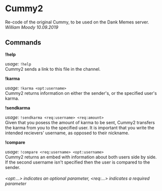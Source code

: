 # Cummy2

Re-code of the original Cummy, to be used on the Dank Memes server. <br>
_William Moody 10.09.2019_ <br>

## Commands

**!help**

_usage:_ `!help` <br>
Cummy2 sends a link to this file in the channel.


**!karma**

_usage:_ `!karma <opt:username>` <br>
Cummy2 returns information on either the sender's, or the specified user's karma.


**!sendkarma**

_usage:_ `!sendkarma <req:username> <req:amount>` <br>
Given that you posess the amount of karma to be sent, Cummy2 transfers the karma from you to the specified user. It is important that you write the intended recievers' username, as opposed to their nickname.

**!compare**

_usage:_ `!compare <req:username> <opt:username>` <br>
Cummy2 returns an embed with information about both users side by side. If the second username isn't specified then the user is compared to the sender.

###### _\<opt:...\> indicates an optional parameter, \<req:...\> indicates a required parameter_
